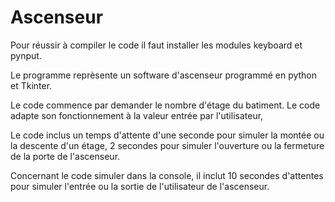 # Ascenseur

Pour réussir à compiler le code il faut installer les modules keyboard et pynput.


Le programme reprèsente un software d'ascenseur programmé en python et Tkinter.

Le code commence par demander le nombre d'étage du batiment. Le code adapte son fonctionnement à la valeur entrée par l'utilisateur, 

Le code inclus un temps d'attente d'une seconde pour simuler la montée ou la descente d'un étage, 2 secondes pour simuler l'ouverture ou la fermeture de la porte de l'ascenseur.

Concernant le code simuler dans la console, il inclut 10 secondes d'attentes pour simuler l'entrée ou la sortie de l'utilisateur de l'ascenseur.
